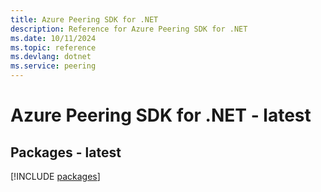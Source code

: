 ```yaml
---
title: Azure Peering SDK for .NET
description: Reference for Azure Peering SDK for .NET
ms.date: 10/11/2024
ms.topic: reference
ms.devlang: dotnet
ms.service: peering
---
```

# Azure Peering SDK for .NET - latest
## Packages - latest
[!INCLUDE [packages](peering-index.md)]